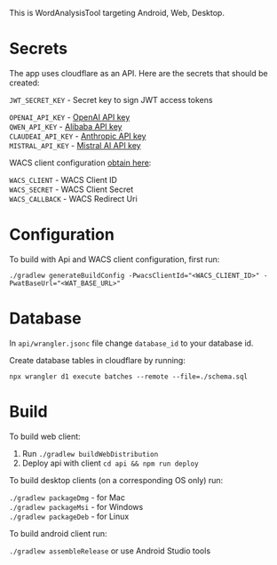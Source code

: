 This is WordAnalysisTool targeting Android, Web, Desktop.

# Secrets

The app uses cloudflare as an API. Here are the secrets that should be created:

`JWT_SECRET_KEY` - Secret key to sign JWT access tokens  

`OPENAI_API_KEY` - [OpenAI API key](https://platform.openai.com)  
`QWEN_API_KEY` - [Alibaba API key](https://home.console.alibabacloud.com)  
`CLAUDEAI_API_KEY` - [Anthropic API key](https://console.anthropic.com)  
`MISTRAL_API_KEY` - [Mistral AI API key](https://console.mistral.ai)  

WACS client configuration [obtain here](https://content.bibletranslationtools.org/user/settings/applications):

`WACS_CLIENT` - WACS Client ID  
`WACS_SECRET` - WACS Client Secret  
`WACS_CALLBACK` - WACS Redirect Uri  

# Configuration

To build with Api and WACS client configuration, first run:

`./gradlew generateBuildConfig -PwacsClientId="<WACS_CLIENT_ID>" -PwatBaseUrl="<WAT_BASE_URL>"`

# Database

In `api/wrangler.jsonc` file change `database_id` to your database id.

Create database tables in cloudflare by running:

`npx wrangler d1 execute batches --remote --file=./schema.sql`

# Build

To build web client:

1. Run `./gradlew buildWebDistribution`
2. Deploy api with client `cd api && npm run deploy`

To build desktop clients (on a corresponding OS only) run:

`./gradlew packageDmg` - for Mac  
`./gradlew packageMsi` - for Windows  
`./gradlew packageDeb` - for Linux  

To build android client run:

`./gradlew assembleRelease` or use Android Studio tools
